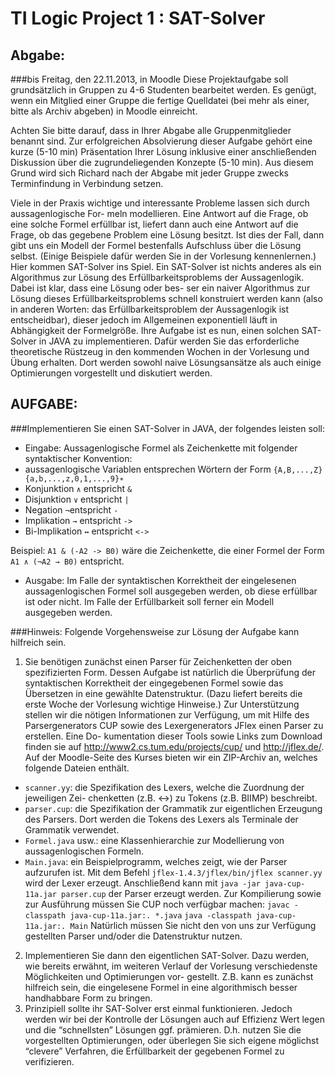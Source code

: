 TI Logic Project 1 : SAT-Solver
=================

Abgabe:
-------
###bis Freitag, den 22.11.2013, in Moodle
Diese Projektaufgabe soll grundsätzlich in Gruppen zu 4-6 Studenten bearbeitet werden. Es genügt, wenn ein Mitglied einer Gruppe die fertige Quelldatei (bei mehr als einer, bitte als Archiv abgeben) in Moodle einreicht.

Achten Sie bitte darauf, dass in Ihrer Abgabe alle Gruppenmitglieder benannt sind. Zur erfolgreichen Absolvierung dieser Aufgabe gehört eine kurze (5-10 min) Präsentation Ihrer Lösung inklusive einer anschließenden Diskussion über die zugrundeliegenden Konzepte (5-10 min). Aus diesem Grund wird sich Richard nach der Abgabe mit jeder Gruppe zwecks Terminfindung in Verbindung setzen.


Viele in der Praxis wichtige und interessante Probleme lassen sich durch aussagenlogische For- meln modellieren. Eine Antwort auf die Frage, ob eine solche Formel erfüllbar ist, liefert dann auch eine Antwort auf die Frage, ob das gegebene Problem eine Lösung besitzt. Ist dies der Fall, dann gibt uns ein Modell der Formel bestenfalls Aufschluss über die Lösung selbst. (Einige Beispiele dafür werden Sie in der Vorlesung kennenlernen.)
Hier kommen SAT-Solver ins Spiel. Ein SAT-Solver ist nichts anderes als ein Algorithmus zur Lösung des Erfüllbarkeitsproblems der Aussagenlogik. Dabei ist klar, dass eine Lösung oder bes- ser ein naiver Algorithmus zur Lösung dieses Erfüllbarkeitsproblems schnell konstruiert werden kann (also in anderen Worten: das Erfüllbarkeitsproblem der Aussagenlogik ist entscheidbar), dieser jedoch im Allgemeinen exponentiell läuft in Abhängigkeit der Formelgröße.
Ihre Aufgabe ist es nun, einen solchen SAT-Solver in JAVA zu implementieren. Dafür werden Sie das erforderliche theoretische Rüstzeug in den kommenden Wochen in der Vorlesung und Übung erhalten. Dort werden sowohl naive Lösungsansätze als auch einige Optimierungen vorgestellt und diskutiert werden.

AUFGABE:
-------
###Implementieren Sie einen SAT-Solver in JAVA, der folgendes leisten soll:

* Eingabe: Aussagenlogische Formel als Zeichenkette mit folgender syntaktischer Konvention:
 * aussagenlogische Variablen entsprechen Wörtern der Form `{A,B,...,Z}{a,b,...,z,0,1,...,9}∗`
 * Konjunktion `∧` entspricht `&`
 * Disjunktion `∨` entspricht `|`
 * Negation `¬`entspricht `-`
 * Implikation `→` entspricht `->`
 * Bi-Implikation `↔` entspricht `<->`

Beispiel: `A1 & (-A2 -> B0)` wäre die Zeichenkette, die einer Formel der Form `A1 ∧ (¬A2 → B0)` entspricht.

* Ausgabe: Im Falle der syntaktischen Korrektheit der eingelesenen aussagenlogischen Formel soll ausgegeben werden, ob diese erfüllbar ist oder nicht. Im Falle der Erfüllbarkeit soll ferner ein Modell ausgegeben werden.

###Hinweis: 
Folgende Vorgehensweise zur Lösung der Aufgabe kann hilfreich sein.
1. Sie benötigen zunächst einen Parser für Zeichenketten der oben spezifizierten Form. Dessen Aufgabe ist natürlich die Überprüfung der syntaktischen Korrektheit der eingegebenen Formel sowie das Übersetzen in eine gewählte Datenstruktur. (Dazu liefert bereits die erste Woche der Vorlesung wichtige Hinweise.) Zur Unterstützung stellen wir die nötigen Informationen zur Verfügung, um mit Hilfe des Parsergenerators CUP sowie des Lexergenerators JFlex einen Parser zu erstellen. Eine Do- kumentation dieser Tools sowie Links zum Download finden sie auf http://www2.cs.tum.edu/projects/cup/ und http://jflex.de/. Auf der Moodle-Seite des Kurses bieten wir ein ZIP-Archiv an, welches folgende Dateien enthält.
  * `scanner.yy`: die Spezifikation des Lexers, welche die Zuordnung der jeweiligen Zei- chenketten (z.B. <->) zu Tokens (z.B. BIIMP) beschreibt.
  * `parser.cup`: die Spezifikation der Grammatik zur eigentlichen Erzeugung des Parsers. Dort werden die Tokens des Lexers als Terminale der Grammatik verwendet.
  * `Formel.java` usw.: eine Klassenhierarchie zur Modellierung von aussagenlogischen Formeln.
  * `Main.java`: ein Beispielprogramm, welches zeigt, wie der Parser aufzurufen ist.
  Mit dem Befehl `jflex-1.4.3/jflex/bin/jflex scanner.yy` wird der Lexer erzeugt. Anschließend kann mit `java -jar java-cup-11a.jar parser.cup` der Parser erzeugt werden. Zur Kompilierung sowie zur Ausführung müssen Sie CUP noch verfügbar machen: `javac -classpath java-cup-11a.jar:. *.java` `java -classpath java-cup-11a.jar:. Main`
  Natürlich müssen Sie nicht den von uns zur Verfügung gestellten Parser und/oder die Datenstruktur nutzen.
2. Implementieren Sie dann den eigentlichen SAT-Solver. Dazu werden, wie bereits erwähnt, im weiteren Verlauf der Vorlesung verschiedenste Möglichkeiten und Optimierungen vor- gestellt. Z.B. kann es zunächst hilfreich sein, die eingelesene Formel in eine algorithmisch besser handhabbare Form zu bringen.
3. Prinzipiell sollte ihr SAT-Solver erst einmal funktionieren. Jedoch werden wir bei der Kontrolle der Lösungen auch auf Effizienz Wert legen und die “schnellsten” Lösungen ggf. prämieren. D.h. nutzen Sie die vorgestellten Optimierungen, oder überlegen Sie sich eigene möglichst “clevere” Verfahren, die Erfüllbarkeit der gegebenen Formel zu verifizieren.
